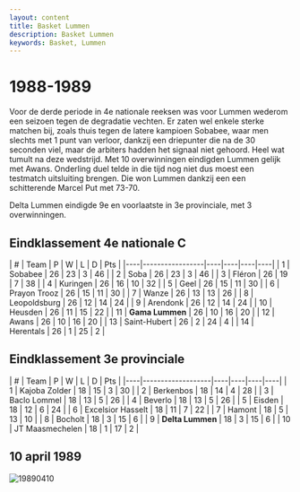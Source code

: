 ```yaml
---
layout: content
title: Basket Lummen
description: Basket Lummen
keywords: Basket, Lummen
---
```


# 1988-1989

Voor de derde periode in 4e nationale reeksen was voor Lummen wederom een seizoen tegen de degradatie vechten. Er zaten wel enkele sterke matchen bij, zoals thuis tegen de latere kampioen Sobabee, waar men slechts met 1 punt van verloor, dankzij een driepunter die na de 30 seconden viel, maar de arbiters hadden het signaal niet gehoord. Heel wat tumult na deze wedstrijd.
Met 10 overwinningen eindigden Lummen gelijk met Awans. Onderling duel telde in die tijd nog niet dus moest een testmatch uitsluiting brengen. Die won Lummen dankzij een een schitterende Marcel Put met 73-70.

Delta Lummen eindigde 9e en voorlaatste in 3e provinciale, met 3 overwinningen.

## Eindklassement 4e nationale C

| #  | Team               | P  | W  | L  | D | Pts |
|----|-----------------|----|----|----|----|
| 1  | Sobabee         | 26 | 23 | 3  | 46 |
| 2  | Soba            | 26 | 23 | 3  | 46 |
| 3  | Fléron          | 26 | 19 | 7  | 38 |
| 4  | Kuringen        | 26 | 16 | 10 | 32 |
| 5  | Geel            | 26 | 15 | 11 | 30 |
| 6  | Prayon Trooz    | 26 | 15 | 11 | 30 |
| 7  | Wanze           | 26 | 13 | 13 | 26 |
| 8  | Leopoldsburg    | 26 | 12 | 14 | 24 |
| 9  | Arendonk        | 26 | 12 | 14 | 24 |
| 10 | Heusden         | 26 | 11 | 15 | 22 |
| 11 | **Gama Lummen** | 26 | 10 | 16 | 20 |
| 12 | Awans           | 26 | 10 | 16 | 20 |
| 13 | Saint-Hubert    | 26 | 2  | 24 | 4  |
| 14 | Herentals       | 26 | 1  | 25 | 2  |

## Eindklassement 3e provinciale

| #  | Team               | P  | W  | L  | D | Pts |
|----|-------------------|----|----|----|----|
| 1  | Kajoba Zolder     | 18 | 15 | 3  | 30 |
| 2  | Berkenbos         | 18 | 14 | 4  | 28 |
| 3  | Baclo Lommel      | 18 | 13 | 5  | 26 |
| 4  | Beverlo           | 18 | 13 | 5  | 26 |
| 5  | Eisden            | 18 | 12 | 6  | 24 |
| 6  | Excelsior Hasselt | 18 | 11 | 7  | 22 |
| 7  | Hamont            | 18 | 5  | 13 | 10 |
| 8  | Bocholt           | 18 | 3  | 15 | 6  |
| 9  | **Delta Lummen**  | 18 | 3  | 15 | 6  |
| 10 | JT Maasmechelen   | 18 | 1  | 17 | 2  |

## 10 april 1989

![19890410](/club/geschiedenis/1988-1989/19890410.gif)